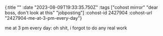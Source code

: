 {:title ""
 :date "2023-08-09T19:33:35.750Z"
 :tags ["cohost mirror" "dear boss, don't look at this" "jobposting"]
 :cohost-id 2427904
 :cohost-url "2427904-me-at-3-pm-every-day"}

me at 3 pm every day: oh shit, i forgot to do any real work